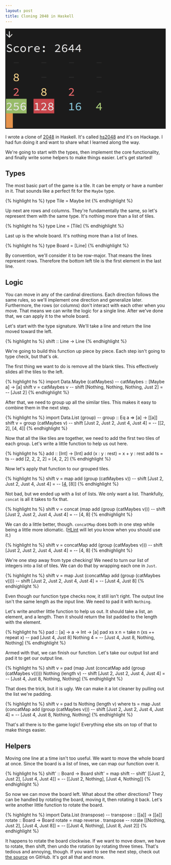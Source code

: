 ```yaml
---
layout: post
title: Cloning 2048 in Haskell
---
```


![A screenshot of hs2048][1]

I wrote a clone of [2048][2] in Haskell. It's called [hs2048][3] and it's on
Hackage. I had fun doing it and want to share what I learned along the way.

We're going to start with the types, then implement the core functionality, and
finally write some helpers to make things easier. Let's get started!

## Types

The most basic part of the game is a tile. It can be empty or have a number in
it. That sounds like a perfect fit for the `Maybe` type.

{% highlight hs %}
type Tile = Maybe Int
{% endhighlight %}

Up next are rows and columns. They're fundamentally the same, so let's
represent them with the same type. It's nothing more than a list of tiles.

{% highlight hs %}
type Line = [Tile]
{% endhighlight %}

Last up is the whole board. It's nothing more than a list of lines.

{% highlight hs %}
type Board = [Line]
{% endhighlight %}

By convention, we'll consider it to be row-major. That means the lines
represent rows. Therefore the bottom left tile is the first element in the last
line.

## Logic

You can move in any of the cardinal directions. Each direction follows the same
rules, so we'll implement one direction and generalize later. Furthermore, the
rows (or columns) don't interact with each other when you move. That means we
can write the logic for a single line. After we've done that, we can apply it
to the whole board.

Let's start with the type signature. We'll take a line and return the line
moved toward the left.

{% highlight hs %}
shift :: Line -> Line
{% endhighlight %}

We're going to build this function up piece by piece. Each step isn't going to
type check, but that's ok.

The first thing we want to do is remove all the blank tiles. This effectively
slides all the tiles to the left.

{% highlight hs %}
import Data.Maybe (catMaybes)
-- catMaybes :: [Maybe a] -> [a]
shift v = catMaybes v
-- shift [Nothing, Nothing, Nothing, Just 2] =
--   [Just 2]
{% endhighlight %}

After that, we need to group up all the similar tiles. This makes it easy to
combine them in the next step.

{% highlight hs %}
import Data.List (group)
-- group :: Eq a => [a] -> [[a]]
shift v = group (catMaybes v)
-- shift [Just 2, Just 2, Just 4, Just 4] =
--   [[2, 2], [4, 4]]
{% endhighlight %}

Now that all the like tiles are together, we need to add the first two tiles of
each group. Let's write a little function to help us out here.

{% highlight hs %}
add :: [Int] -> [Int]
add (x : y : rest) = x + y : rest
add ts = ts
-- add [2, 2, 2, 2] = [4, 2, 2]
{% endhighlight %}

Now let's apply that function to our grouped tiles.

{% highlight hs %}
shift v = map add (group (catMaybes v))
-- shift [Just 2, Just 2, Just 4, Just 4] =
--   [[4], [8]]
{% endhighlight %}

Not bad, but we ended up with a list of lists. We only want a list. Thankfully,
`concat` is all it takes to fix that.

{% highlight hs %}
shift v = concat (map add (group (catMaybes v)))
-- shift [Just 2, Just 2, Just 4, Just 4] =
--   [4, 8]
{% endhighlight %}

We can do a little better, though. `concatMap` does both in one step while
being a little more idiomatic. ([HLint][4] will let you know when you should
use it.)

{% highlight hs %}
shift v = concatMap add (group (catMaybes v)))
-- shift [Just 2, Just 2, Just 4, Just 4] =
--   [4, 8]
{% endhighlight %}

We're one step away from type checking! We need to turn our list of integers
into a list of tiles. We can do that by wrapping each one in `Just`.

{% highlight hs %}
shift v = map Just (concatMap add (group (catMaybes v))))
-- shift [Just 2, Just 2, Just 4, Just 4] =
--   [Just 4, Just 8]
{% endhighlight %}

Even though our function type checks now, it still isn't right. The output line
isn't the same length as the input line. We need to pad it with `Nothing`.

Let's write another little function to help us out. It should take a list, an
element, and a length. Then it should return the list padded to the length with
the element.

{% highlight hs %}
pad :: [a] -> a -> Int -> [a]
pad xs x n = take n (xs ++ repeat x)
-- pad [Just 4, Just 8] Nothing 4 =
--   [Just 4, Just 8, Nothing, Nothing]
{% endhighlight %}

Armed with that, we can finish our function. Let's take our output list and pad
it to get our output line.

{% highlight hs %}
shift v = pad
    (map Just (concatMap add (group (catMaybes v)))))
    Nothing
    (length v)
-- shift [Just 2, Just 2, Just 4, Just 4] =
--   [Just 4, Just 8, Nothing, Nothing]
{% endhighlight %}

That does the trick, but it is ugly. We can make it a lot cleaner by pulling
out the list we're padding.

{% highlight hs %}
shift v = pad ts Nothing (length v)
  where
    ts = map Just (concatMap add (group (catMaybes v)))
-- shift [Just 2, Just 2, Just 4, Just 4] =
--   [Just 4, Just 8, Nothing, Nothing]
{% endhighlight %}

That's all there is to the game logic! Everything else sits on top of that to
make things easier.

## Helpers

Moving one line at a time isn't too useful. We want to move the whole board at
once. Since the board is a list of lines, we can map our function over it.

{% highlight hs %}
shift' :: Board -> Board
shift' = map shift
-- shift' [[Just 2, Just 2], [Just 4, Just 4]] =
--   [[Just 2, Nothing], [Just 4, Nothing]]
{% endhighlight %}

So now we can move the board left. What about the other directions? They can be
handled by rotating the board, moving it, then rotating it back. Let's write
another little function to rotate the board.

{% highlight hs %}
import Data.List (transpose)
-- transpose :: [[a]] -> [[a]]
rotate :: Board -> Board
rotate = map reverse . transpose
-- rotate [[Nothing, Just 2], [Just 4, Just 8]] =
--   [[Just 4, Nothing], [Just 8, Just 2]]
{% endhighlight %}

It happens to rotate the board clockwise. If we want to move down, we have to
rotate, then shift, then undo the rotation by rotating three times. That's
tedious and annoying, though. If you want to see the next step, check out [the
source][5] on GitHub. It's got all that and more.

[1]: /static/images/2014-04-28-hs2048.png
[2]: https://github.com/gabrielecirulli/2048
[3]: http://hackage.haskell.org/package/hs2048
[4]: http://community.haskell.org/~ndm/hlint/
[5]: https://github.com/tfausak/hs2048
